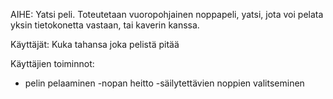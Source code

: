 AIHE: Yatsi peli. Toteutetaan vuoropohjainen noppapeli, yatsi, jota voi
pelata yksin tietokonetta vastaan, tai kaverin kanssa.

Käyttäjät: Kuka tahansa joka pelistä pitää

Käyttäjien toiminnot: 
- pelin pelaaminen
	-nopan heitto
	-säilytettävien noppien valitseminen


